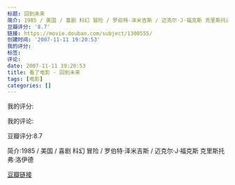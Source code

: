 ```yaml
---
标题: 回到未来
简介: 1985 / 美国 / 喜剧 科幻 冒险 / 罗伯特·泽米吉斯 / 迈克尔·J·福克斯 克里斯托弗·洛伊德
豆瓣评分: '8.7'
链接: https://movie.douban.com/subject/1300555/
创建时间: '2007-11-11 19:20:53'
我的评分:
标签:
评论:
date: 2007-11-11 19:20:53
title: 看了电影 - 回到未来
tags: [电影]
categories: []
---
```


我的评分:

我的评论:

豆瓣评分:8.7

简介:1985 / 美国 / 喜剧 科幻 冒险 / 罗伯特·泽米吉斯 / 迈克尔·J·福克斯 克里斯托弗·洛伊德

[豆瓣链接](https://movie.douban.com/subject/1300555/)

